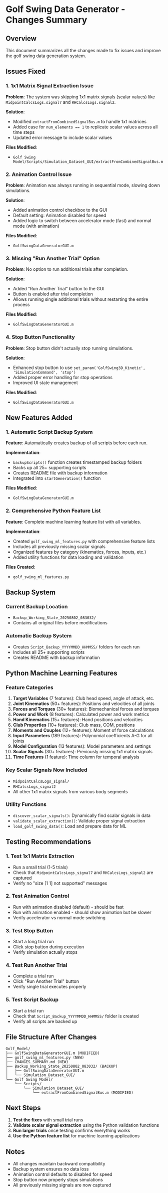 # Golf Swing Data Generator - Changes Summary

## Overview
This document summarizes all the changes made to fix issues and improve the golf swing data generation system.

## Issues Fixed

### 1. 1x1 Matrix Signal Extraction Issue
**Problem**: The system was skipping 1x1 matrix signals (scalar values) like `MidpointCalcsLogs.signal7` and `RHCalcsLogs.signal2`.

**Solution**: 
- Modified `extractFromCombinedSignalBus.m` to handle 1x1 matrices
- Added case for `num_elements == 1` to replicate scalar values across all time steps
- Updated error message to include scalar values

**Files Modified**:
- `Golf Swing Model/Scripts/Simulation_Dataset_GUI/extractFromCombinedSignalBus.m`

### 2. Animation Control Issue
**Problem**: Animation was always running in sequential mode, slowing down simulations.

**Solution**:
- Added animation control checkbox to the GUI
- Default setting: Animation disabled for speed
- Added logic to switch between accelerator mode (fast) and normal mode (with animation)

**Files Modified**:
- `GolfSwingDataGeneratorGUI.m`

### 3. Missing "Run Another Trial" Option
**Problem**: No option to run additional trials after completion.

**Solution**:
- Added "Run Another Trial" button to the GUI
- Button is enabled after trial completion
- Allows running single additional trials without restarting the entire process

**Files Modified**:
- `GolfSwingDataGeneratorGUI.m`

### 4. Stop Button Functionality
**Problem**: Stop button didn't actually stop running simulations.

**Solution**:
- Enhanced stop button to use `set_param('GolfSwing3D_Kinetic', 'SimulationCommand', 'stop')`
- Added proper error handling for stop operations
- Improved UI state management

**Files Modified**:
- `GolfSwingDataGeneratorGUI.m`

## New Features Added

### 1. Automatic Script Backup System
**Feature**: Automatically creates backup of all scripts before each run.

**Implementation**:
- `backupScripts()` function creates timestamped backup folders
- Backs up all 25+ supporting scripts
- Creates README file with backup information
- Integrated into `startGeneration()` function

**Files Modified**:
- `GolfSwingDataGeneratorGUI.m`

### 2. Comprehensive Python Feature List
**Feature**: Complete machine learning feature list with all variables.

**Implementation**:
- Created `golf_swing_ml_features.py` with comprehensive feature lists
- Includes all previously missing scalar signals
- Organized features by category (kinematics, forces, inputs, etc.)
- Added utility functions for data loading and validation

**Files Created**:
- `golf_swing_ml_features.py`

## Backup System

### Current Backup Location
- `Backup_Working_State_20250802_083032/`
- Contains all original files before modifications

### Automatic Backup System
- Creates `Script_Backup_YYYYMMDD_HHMMSS/` folders for each run
- Includes all 25+ supporting scripts
- Creates README with backup information

## Python Machine Learning Features

### Feature Categories
1. **Target Variables** (7 features): Club head speed, angle of attack, etc.
2. **Joint Kinematics** (50+ features): Positions and velocities of all joints
3. **Forces and Torques** (30+ features): Biomechanical forces and torques
4. **Power and Work** (8 features): Calculated power and work metrics
5. **Hand Kinematics** (15+ features): Hand positions and velocities
6. **Club Properties** (10+ features): Club mass, COM, positions
7. **Moments and Couples** (12+ features): Moment of force calculations
8. **Input Parameters** (189 features): Polynomial coefficients A-G for all joints
9. **Model Configuration** (13 features): Model parameters and settings
10. **Scalar Signals** (30+ features): Previously missing 1x1 matrix signals
11. **Time Features** (1 feature): Time column for temporal analysis

### Key Scalar Signals Now Included
- `MidpointCalcsLogs_signal7`
- `RHCalcsLogs_signal2`
- All other 1x1 matrix signals from various body segments

### Utility Functions
- `discover_scalar_signals()`: Dynamically find scalar signals in data
- `validate_scalar_extraction()`: Validate proper signal extraction
- `load_golf_swing_data()`: Load and prepare data for ML

## Testing Recommendations

### 1. Test 1x1 Matrix Extraction
- Run a small trial (1-5 trials)
- Check that `MidpointCalcsLogs_signal7` and `RHCalcsLogs_signal2` are captured
- Verify no "size [1 1] not supported" messages

### 2. Test Animation Control
- Run with animation disabled (default) - should be fast
- Run with animation enabled - should show animation but be slower
- Verify accelerator vs normal mode switching

### 3. Test Stop Button
- Start a long trial run
- Click stop button during execution
- Verify simulation actually stops

### 4. Test Run Another Trial
- Complete a trial run
- Click "Run Another Trial" button
- Verify single trial executes properly

### 5. Test Script Backup
- Start a trial run
- Check that `Script_Backup_YYYYMMDD_HHMMSS/` folder is created
- Verify all scripts are backed up

## File Structure After Changes

```
Golf_Model/
├── GolfSwingDataGeneratorGUI.m (MODIFIED)
├── golf_swing_ml_features.py (NEW)
├── CHANGES_SUMMARY.md (NEW)
├── Backup_Working_State_20250802_083032/ (BACKUP)
│   ├── GolfSwingDataGeneratorGUI.m
│   └── Simulation_Dataset_GUI/
└── Golf Swing Model/
    └── Scripts/
        └── Simulation_Dataset_GUI/
            └── extractFromCombinedSignalBus.m (MODIFIED)
```

## Next Steps

1. **Test the fixes** with small trial runs
2. **Validate scalar signal extraction** using the Python validation functions
3. **Run larger trials** once testing confirms everything works
4. **Use the Python feature list** for machine learning applications

## Notes

- All changes maintain backward compatibility
- Backup system ensures no data loss
- Animation control defaults to disabled for speed
- Stop button now properly stops simulations
- All previously missing signals are now captured 